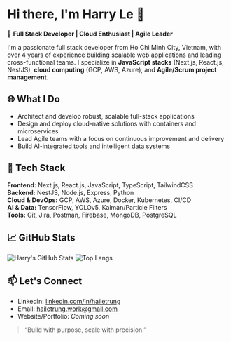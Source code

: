 # Hi there, I'm Harry Le 👋

🚀 **Full Stack Developer | Cloud Enthusiast | Agile Leader**

I'm a passionate full stack developer from Ho Chi Minh City, Vietnam, with over 4 years of experience building scalable web applications and leading cross-functional teams. I specialize in **JavaScript stacks** (Next.js, React.js, NestJS), **cloud computing** (GCP, AWS, Azure), and **Agile/Scrum project management**.

## 🌐 What I Do

- Architect and develop robust, scalable full-stack applications
- Design and deploy cloud-native solutions with containers and microservices
- Lead Agile teams with a focus on continuous improvement and delivery
- Build AI-integrated tools and intelligent data systems

## 🔧 Tech Stack

**Frontend:** Next.js, React.js, JavaScript, TypeScript, TailwindCSS  
**Backend:** NestJS, Node.js, Express, Python  
**Cloud & DevOps:** GCP, AWS, Azure, Docker, Kubernetes, CI/CD  
**AI & Data:** TensorFlow, YOLOv5, Kalman/Particle Filters  
**Tools:** Git, Jira, Postman, Firebase, MongoDB, PostgreSQL

## 📈 GitHub Stats

![Harry's GitHub Stats](https://github-readme-stats.vercel.app/api?username=hailetrung&show_icons=true&theme=radical)
![Top Langs](https://github-readme-stats.vercel.app/api/top-langs/?username=hailetrung&layout=compact&theme=radical)

## 📫 Let's Connect

- LinkedIn: [linkedin.com/in/hailetrung](https://linkedin.com/in/hailetrung)
- Email: [hailetrung.work@gmail.com](mailto:hailetrung.work@gmail.com)
- Website/Portfolio: *Coming soon*

> “Build with purpose, scale with precision.”

